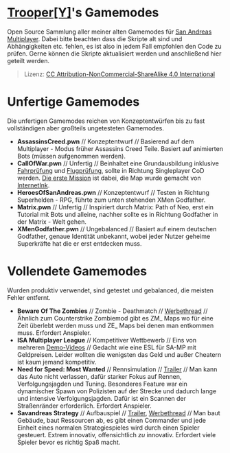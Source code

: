 # [Trooper[Y]](http://forum.sa-mp.de/index.php?page=User&userID=2520)'s Gamemodes
Open Source Sammlung aller meiner alten Gamemodes für [San Andreas Multiplayer](http://sa-mp.de). Dabei bitte beachten dass die Skripte alt sind und Abhängigkeiten etc. fehlen, es ist also in jedem Fall empfohlen den Code zu prüfen. Gerne können die Skripte aktualisiert werden und anschließend hier geteilt werden.
>Lizenz: [CC Attribution-NonCommercial-ShareAlike 4.0 International](http://creativecommons.org/licenses/by-nc-sa/4.0/)

# Unfertige Gamemodes
Die unfertigen Gamemodes reichen von Konzeptentwürfen bis zu fast vollständigen aber großteils ungetesteten Gamemodes.
- **AssassinsCreed.pwn** // Konzeptentwurf // Basierend auf dem Multiplayer - Modus früher Assassins Creed Teile. Basiert auf animierten Bots (müssen aufgenommen werden).
- **CallOfWar.pwn** // Unfertig // Beinhaltet eine Grundausbildung inklusive [Fahrprüfung](https://www.youtube.com/watch?v=9WHtJ8F7EoQ) und [Flugprüfung](https://www.youtube.com/watch?v=7ropm_a_9mU), sollte in Richtung Singleplayer CoD werden. [Die erste Mission](https://www.youtube.com/watch?v=ySd-qR6E3pg) ist dabei, die Map wurde gemacht von [InternetInk](http://forum.sa-mp.de/index.php?page=User&userID=1146).
- **HeroesOfSanAndreas.pwn** // Konzeptentwurf // Testen in Richtung Superhelden - RPG, führte zum unten stehenden XMen Godfather.
- **Matrix.pwn** // Unfertig // Inspiriert durch Matrix: Path of Neo, erst ein Tutorial mit Bots und alleine, nachher sollte es in Richtung Godfather in der Matrix - Welt gehen.
- **XMenGodfather.pwn** // Ungebalanced // Basiert auf einem deutschen Godfather, genaue Identität unbekannt, wobei jeder Nutzer geheime Superkräfte hat die er erst entdecken muss.

# Vollendete Gamemodes
Wurden produktiv verwendet, sind getestet und gebalanced, die meisten Fehler entfernt.
- **Beware Of The Zombies** // Zombie - Deathmatch // [Werbethread](http://forum.sa-mp.de/archiv/11493-zombie-beware-of-the-zombies-reopening/) // Ähnlich zum Counterstrike Zombiemod gibt es ZM_ Maps wo für eine Zeit überlebt werden muss und ZE_ Maps bei denen man entkommen muss. Erfordert Anspieler.
- **ISA Multiplayer League** // Kompetitiver Wettbewerb // Eins von mehreren [Demo-Videos](https://www.youtube.com/watch?v=lAnm4OAkws0) // Gedacht wie eine ESL für SA-MP mit Geldpreisen. Leider wollten die wenigsten das Geld und außer Cheatern ist kaum jemand kompetitiv.
- **Need for Speed: Most Wanted** // Rennsimulation // [Trailer](http://forum.sa-mp.de/off-topic/archiv/57611-nfs-most-wanted-ii-trailer/) // Man kann das Auto nicht verlassen, dafür starker Fokus auf Rennen, Verfolgungsjagden und Tuning. Besonderes Feature war ein dynamischer Spawn von Polizisten auf der Strecke und dadurch lange und intensive Verfolgungsjagden. Dafür ist ein Scannen der Straßenränder erforderlich. Erfordert Anspieler.
- **Savandreas Strategy** // Aufbauspiel // [Trailer](https://www.youtube.com/watch?v=ULRYwt0_zHc), [Werbethread](http://forum.sa-mp.de/archiv/42008-strategy-tdm-savandreas/) // Man baut Gebäude, baut Ressourcen ab, es gibt einen Commander und jede Einheit eines normalen Strategiespieles wird durch einen Spieler gesteuert. Extrem innovativ, offensichtlich *zu* innovativ. Erfordert viele Spieler bevor es richtig Spaß macht.

